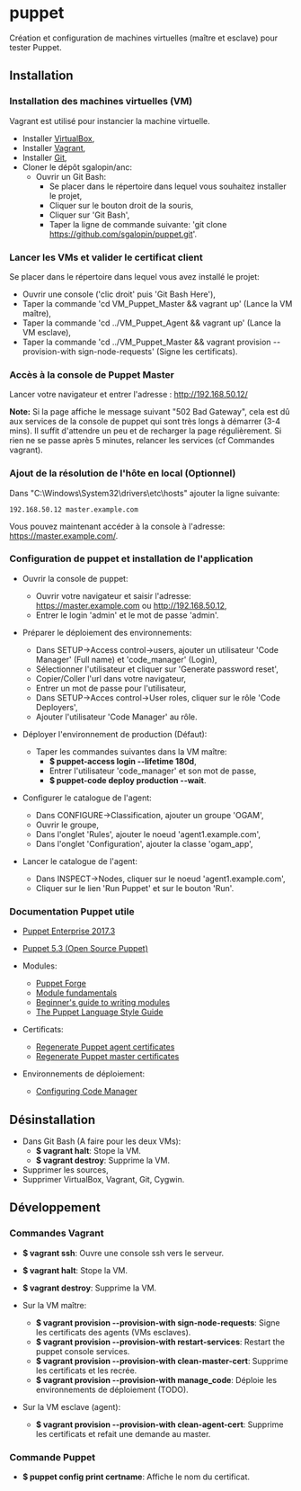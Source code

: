 # puppet
Création et configuration de machines virtuelles (maître et esclave) pour tester Puppet.

## Installation

### Installation des machines virtuelles (VM)

Vagrant est utilisé pour instancier la machine virtuelle.
- Installer [VirtualBox](https://www.virtualbox.org/wiki/Downloads),
- Installer [Vagrant](https://www.vagrantup.com/downloads.html),
- Installer [Git](https://git-scm.com/downloads),
- Cloner le dépôt sgalopin/anc:
    - Ouvrir un Git Bash:
        - Se placer dans le répertoire dans lequel vous souhaitez installer le projet,
        - Cliquer sur le bouton droit de la souris,
        - Cliquer sur 'Git Bash',
        - Taper la ligne de commande suivante: 'git clone https://github.com/sgalopin/puppet.git'.

### Lancer les VMs et valider le certificat client

Se placer dans le répertoire dans lequel vous avez installé le projet:
- Ouvrir une console ('clic droit' puis 'Git Bash Here'),
- Taper la commande 'cd VM_Puppet_Master && vagrant up' (Lance la VM maître),
- Taper la commande 'cd ../VM_Puppet_Agent && vagrant up' (Lance la VM esclave),
- Taper la commande 'cd ../VM_Puppet_Master && vagrant provision --provision-with sign-node-requests' (Signe les certificats).

### Accès à la console de Puppet Master
Lancer votre navigateur et entrer l'adresse : http://192.168.50.12/

**Note:** Si la page affiche le message suivant "502 Bad Gateway", cela est dû aux services de la console de puppet qui sont très longs à démarrer (3-4 mins). Il suffit d'attendre un peu et de recharger la page régulièrement. Si rien ne se passe après 5 minutes, relancer les services (cf Commandes vagrant).

### Ajout de la résolution de l'hôte en local (Optionnel)
Dans "C:\Windows\System32\drivers\etc\hosts" ajouter la ligne suivante:
```
192.168.50.12 master.example.com
```
Vous pouvez maintenant accéder à la console à l'adresse: https://master.example.com/.

### Configuration de puppet et installation de l'application

- Ouvrir la console de puppet:
  - Ouvrir votre navigateur et saisir l'adresse: https://master.example.com ou http://192.168.50.12,
  - Entrer le login 'admin' et le mot de passe 'admin'.


- Préparer le déploiement des environnements:
  - Dans SETUP->Access control->users, ajouter un utilisateur 'Code Manager' (Full name) et 'code_manager' (Login),
  - Sélectionner l'utilisateur et cliquer sur 'Generate password reset',
  - Copier/Coller l'url dans votre navigateur,
  - Entrer un mot de passe pour l'utilisateur,
  - Dans SETUP->Acces control->User roles, cliquer sur le rôle 'Code Deployers',
  - Ajouter l'utilisateur 'Code Manager' au rôle.


- Déployer l'environnement de production (Défaut):
  - Taper les commandes suivantes dans la VM maître:
    - **$ puppet-access login --lifetime 180d**,
    - Entrer l'utilisateur 'code_manager' et son mot de passe,
    - **$ puppet-code deploy production --wait**.


- Configurer le catalogue de l'agent:
  - Dans CONFIGURE->Classification, ajouter un groupe 'OGAM',
  - Ouvrir le groupe,
  - Dans l'onglet 'Rules', ajouter le noeud 'agent1.example.com',
  - Dans l'onglet 'Configuration', ajouter la classe 'ogam_app',


- Lancer le catalogue de l'agent:
  - Dans INSPECT->Nodes, cliquer sur le noeud 'agent1.example.com',
  - Cliquer sur le lien 'Run Puppet' et sur le bouton 'Run'.

### Documentation Puppet utile

- [Puppet Enterprise 2017.3](https://puppet.com/docs/pe/2017.3/overview/pe_user_guide.html)
- [Puppet 5.3 (Open Source Puppet)](https://puppet.com/docs/puppet/5.3/index.html)


- Modules:
  - [Puppet Forge](https://forge.puppet.com)
  - [Module fundamentals](https://puppet.com/docs/puppet/5.3/modules_fundamentals.html)
  - [Beginner's guide to writing modules](https://puppet.com/docs/puppet/5.3/bgtm.html)
  - [The Puppet Language Style Guide](https://puppet.com/docs/puppet/5.3/style_guide.html)


- Certificats:
  - [Regenerate Puppet agent certificates](https://puppet.com/docs/pe/2017.3/ssl_and_certificates/regenerate_puppet_agent_certificates.html)
  - [Regenerate Puppet master certificates](https://puppet.com/docs/pe/2017.3/ssl_and_certificates/regenerating_certificates_monolithic_installs.html)


- Environnements de déploiement:
  - [Configuring Code Manager](https://puppet.com/docs/pe/2017.3/code_management/code_mgr_config.html#configuring-code-manager)

## Désinstallation

- Dans Git Bash (A faire pour les deux VMs):
  - **$ vagrant halt**: Stope la VM.
  - **$ vagrant destroy**: Supprime la VM.
- Supprimer les sources,
- Supprimer VirtualBox, Vagrant, Git, Cygwin.

## Développement

### Commandes Vagrant
- **$ vagrant ssh**: Ouvre une console ssh vers le serveur.
- **$ vagrant halt**: Stope la VM.
- **$ vagrant destroy**: Supprime la VM.


- Sur la VM maître:
  - **$ vagrant provision --provision-with sign-node-requests**: Signe les certificats des agents (VMs esclaves).
  - **$ vagrant provision --provision-with restart-services**: Restart the puppet console services.
  - **$ vagrant provision --provision-with clean-master-cert**: Supprime les certificats et les recrée.
  - **$ vagrant provision --provision-with manage_code**: Déploie les environnements de déploiement (TODO).


- Sur la VM esclave (agent):
  - **$ vagrant provision --provision-with clean-agent-cert**: Supprime les certificats et refait une demande au master.

### Commande Puppet
- **$ puppet config print certname**: Affiche le nom du certificat.
